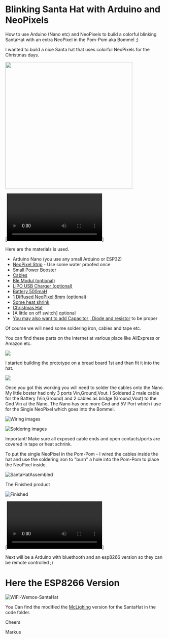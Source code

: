 # Blinking Santa Hat with Arduino and NeoPixels

How to use Arduino (Nano etc) and NeoPixels to build a colorful blinking SantaHat with an extra NeoPixel in the Pom-Pom aka Bommel ;)

I wanted to build a nice Santa hat that uses colorful NeoPixels for the Christmas days.

<img src="/images/santademo.png" width="400" />

[![Demo](/images/PXL_20201206_162019472.mp4)]

Here are the materials is used.

- Arduino Nano (you use any small Arduino or ESP32)
- [NeoPixel Strip](https://www.amazon.ca/CHINLY-Individually-Addressable-Waterproof-waterproof/dp/B01LSF4QDM) - Use some water proofed once
- [Small Power Booster](https://www.aliexpress.com/item/32891706812.html)
- [Cables](https://www.amazon.ca/Elegoo-120pcs-Multicolored-Breadboard-arduino/dp/B01EV70C78/)
- [Ble Modul (optional)](https://www.amazon.ca/DSD-TECH-SH-HC-08-Transceiver-Compatible/dp/B01N4P7T0H)
- [LiPO USB Charger (optional)](https://www.amazon.ca/Lithium-Overcharge-Over-Discharge-Over-Current-Protection/dp/B07KYGL71L/)
- [Battery 500maH](https://www.amazon.ca/Fytoo-500mAh-Battery-battery-Charger/dp/B0794ZPVSX/)
- [1 Diffused NeoPixel 8mm](https://www.amazon.ca/EDGELEC-Tri-Color-Multicolor-Resistors-Included/dp/B077X95LRZ/) (optional)
- [Some heat shrink](https://www.amazon.ca/Yosawa-Pieces-Heat-Shrink-Tubing/dp/B07SPRNMD5)
- [Christmas Hat](https://www.amazon.ca/Confortable-Velvet-Christmas-Favors-Adults/dp/B07G44K67L)
- [A little on off switch] optional
- [You may also want to add Capacitor , Diode and resistor](https://www.mathworks.com/matlabcentral/mlc-downloads/downloads/submissions/64467/versions/2/previews/html/NeoPixelExample_Basic.html) to be proper

Of course we will need some soldering iron, cables and tape  etc.

You can find these parts on the internet at various place like AliExpress or Amazon etc.

![](/images/PXL_20201205_210550338.jpg)

I started building the prototype on a bread board 1st and than fit it into the hat. 

![](/images/PXL_20201206_200006135.jpg)

Once you got this working you will need to solder the cables onto the Nano. My little boster had only 3 ports Vin,Ground,Vout. I Soldered 2 male cable for the Battery (Vin,Ground) and 2 cables as bridge (Ground,Vout) to the Gnd Vin at the Nano. The Nano has one more Gnd and 5V Port which i use for the Single NeoPixel which goes into the Bommel. 

![Wiring images](/images/SantaHatWiring.png)

![Soldering images](/images/PXL_20201207_155825910.jpg)

Important! Make sure all exposed cable ends and open contacts/ports are covered in tape or heat schrink. 

To put the single NeoPixel in the Pom-Pom - I wired the cables inside the hat and use the soldering iron to "burn" a hole into the Pom-Pom to place the NeoPixel inside.

![SantaHatAssembled](/images/SantaHatAssembled.jpg)

The Finished product

![Finished](/images/SantaHatA.png)

[![Video](/images/SantaHatBlinking.mp4)]

Next will be a Arduino with bluethooth and an esp8266 version so they can be remote controlled ;)

# Here the ESP8266 Version

![WiFi-Wemos-SantaHat](/images/WiFi-Wemos-SantaHat.jpg)

You Can find the modified the [McLighing](https://github.com/toblum/McLighting) version for the SantaHat in the code folder.

Cheers

Markus
